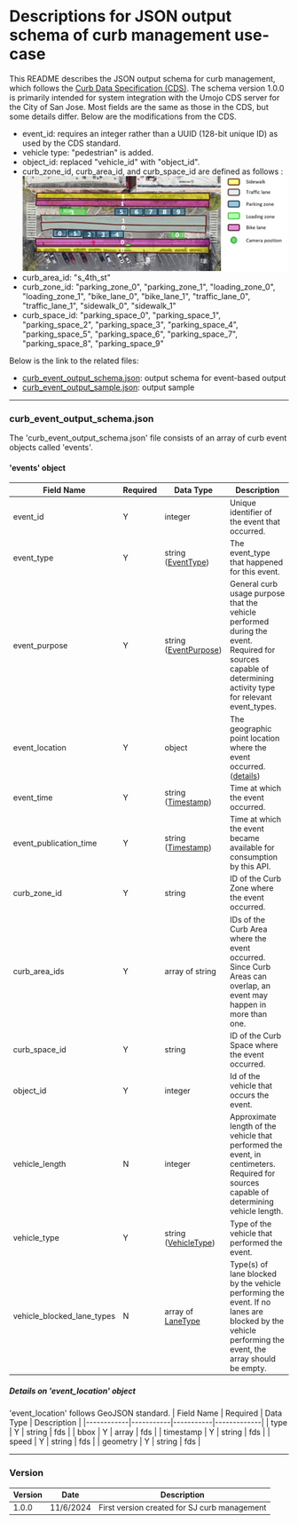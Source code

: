 # Descriptions for JSON output schema of curb management use-case

This README describes the JSON output schema for curb management, which follows the [Curb Data Specification (CDS)](https://github.com/openmobilityfoundation/curb-data-specification/tree/main). The schema version 1.0.0 is primarily intended for system integration with the Umojo CDS server for the City of San Jose. Most fields are the same as those in the CDS, but some details differ. Below are the modifications from the CDS. 
- event_id: requires an integer rather than a UUID (128-bit unique ID) as used by the CDS standard.
- vehicle type: "pedestrian" is added.
- object_id: replaced "vehicle_id" with "object_id". 
- curb_zone_id, curb_area_id, and curb_space_id are defined as follows :
![curbs](curbs_definition.png)
 - curb_area_id: "s_4th_st"
 - curb_zone_id: "parking_zone_0", "parking_zone_1", "loading_zone_0", "loading_zone_1", "bike_lane_0", "bike_lane_1", "traffic_lane_0", "traffic_lane_1", "sidewalk_0", "sidewalk_1"
 - curb_space_id: "parking_space_0", "parking_space_1", "parking_space_2", "parking_space_3", "parking_space_4", "parking_space_5", "parking_space_6", "parking_space_7", "parking_space_8", "parking_space_9"

Below is the link to the related files:
- [curb_event_output_schema.json](https://github.com/smart-camera-engagement/eval-ai-models/blob/main/smart_city_json_output/curb_management/curb_event_output_schema.json): output schema for event-based output
- [curb_event_output_sample.json](https://github.com/smart-camera-engagement/eval-ai-models/blob/main/smart_city_json_output/curb_management/curb_event_output_sample.json): output sample
----

### curb_event_output_schema.json
The 'curb_event_output_schema.json' file consists of an array of curb event objects called 'events'.

#### 'events' object
| Field Name            | Required  | Data Type | Description |
|-----------------------|-----------|-----------|-------------|
| event_id           |   Y       | integer    | Unique identifier of the event that occurred. |
| event_type         |   Y       | string ([EventType](https://github.com/openmobilityfoundation/curb-data-specification/tree/main/events#event-type))   | The event_type that happened for this event. |
| event_purpose      |   Y       | string ([EventPurpose](https://github.com/openmobilityfoundation/curb-data-specification/tree/main/events#event-purpose))   | General curb usage purpose that the vehicle performed during the event. Required for sources capable of determining activity type for relevant event_types. |
| event_location     |   Y       | object   | The geographic point location where the event occurred. ([details](https://github.com/smart-camera-engagement/eval-ai-models/tree/main/smart_city_json_output/curb_management#details-on-event_location-object)) |
| event_time         |   Y       | string ([Timestamp](https://github.com/openmobilityfoundation/curb-data-specification/blob/main/general-information.md#timestamp))  | Time at which the event occurred. |
| event_publication_time    |   Y       | string ([Timestamp](https://github.com/openmobilityfoundation/curb-data-specification/blob/main/general-information.md#timestamp))  | Time at which the event became available for consumption by this API. |
| curb_zone_id  |   Y       | string   | ID of the Curb Zone where the event occurred.  |
| curb_area_ids   |   Y       | array of string   | IDs of the Curb Area where the event occurred. Since Curb Areas can overlap, an event may happen in more than one. |
| curb_space_id      |   Y       | string     | ID of the Curb Space where the event occurred. |
| object_id         |   Y       | integer  | Id of the vehicle that occurs the event. |
| vehicle_length   |   N       | integer    | Approximate length of the vehicle that performed the event, in centimeters. Required for sources capable of determining vehicle length.  |
| vehicle_type   |   Y       | string ([VehicleType](https://github.com/openmobilityfoundation/curb-data-specification/tree/main/events#vehicle-type))   | Type of the vehicle that performed the event. |
| vehicle_blocked_lane_types          |   N       | array of [LaneType](https://github.com/openmobilityfoundation/curb-data-specification/tree/main/events#lane-type)    | Type(s) of lane blocked by the vehicle performing the event. If no lanes are blocked by the vehicle performing the event, the array should be empty. |

##### Details on 'event_location' object
'event_location' follows GeoJSON standard. 
| Field Name | Required  | Data Type | Description |
|------------|-----------|-----------|-------------|
| type      |   Y       | string     | fds |
| bbox      |   Y       | array     | fds |
| timestamp |   Y       | string     | fds |
| speed     |   Y       | string     | fds |
| geometry  |   Y       | string     | fds |

----
### Version
|   Version  |   Date    | Description |
|------------|-----------|-------------|
| 1.0.0      | 11/6/2024 | First version created for SJ curb management |